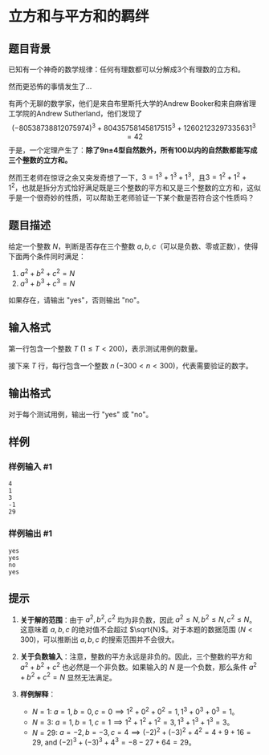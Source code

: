 # 立方和与平方和的羁绊

## 题目背景

已知有一个神奇的数学规律：任何有理数都可以分解成3个有理数的立方和。

然而更恐怖的事情发生了...

有两个无聊的数学家，他们是来自布里斯托大学的Andrew Booker和来自麻省理工学院的Andrew Sutherland，他们发现了
$$(-80538738812075974)^3 + 80435758145817515^3 + 12602123297335631^3=42$$
于是，一个定理产生了：**除了9n±4型自然数外，所有100以内的自然数都能写成三个整数的立方和。**

然而王老师在惊讶之余又突发奇想了一下，$3=1^3+1^3+1^3$，且$3=1^2+1^2+1^2$，也就是拆分方式恰好满足既是三个整数的平方和又是三个整数的立方和，这似乎是一个很奇妙的性质，可以帮助王老师验证一下某个数是否符合这个性质吗？

## 题目描述

给定一个整数 $N$，判断是否存在三个整数 $a, b, c$（可以是负数、零或正数），使得下面两个条件同时满足：
1. $a^2 + b^2 + c^2 = N$
2. $a^3 + b^3 + c^3 = N$

如果存在，请输出 "yes"，否则输出 "no"。

## 输入格式

第一行包含一个整数 $T$ ($1 \le T < 200$)，表示测试用例的数量。

接下来 $T$ 行，每行包含一个整数 $n$ ($-300 < n < 300$)，代表需要验证的数字。

## 输出格式

对于每个测试用例，输出一行 "yes" 或 "no"。

## 样例

### 样例输入 #1
```
4
1
3
-1
29
```
### 样例输出 #1
```
yes
yes
no
yes
```

## 提示

1.  **关于解的范围**：由于 $a^2, b^2, c^2$ 均为非负数，因此 $a^2 \le N, b^2 \le N, c^2 \le N$。这意味着 $a, b, c$ 的绝对值不会超过 $\sqrt{N}$。对于本题的数据范围 ($N < 300$)，可以推断出 $a, b, c$ 的搜索范围并不会很大。

2.  **关于负数输入**：注意，整数的平方永远是非负的。因此，三个整数的平方和 $a^2+b^2+c^2$ 也必然是一个非负数。如果输入的 $N$ 是一个负数，那么条件 $a^2+b^2+c^2=N$ 显然无法满足。

3.  **样例解释**：
    *   $N=1$: $a=1, b=0, c=0 \implies 1^2+0^2+0^2=1, 1^3+0^3+0^3=1$。
    *   $N=3$: $a=1, b=1, c=1 \implies 1^2+1^2+1^2=3, 1^3+1^3+1^3=3$。
    *   $N=29$: $a=-2, b=-3, c=4 \implies (-2)^2+(-3)^2+4^2 = 4+9+16 = 29$, and $(-2)^3+(-3)^3+4^3 = -8-27+64 = 29$。
